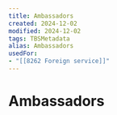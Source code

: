 ```yaml
---
title: Ambassadors
created: 2024-12-02
modified: 2024-12-02
tags: TBSMetadata
alias: Ambassadors
usedFor:
- "[[8262 Foreign service]]"
---
```

# Ambassadors
